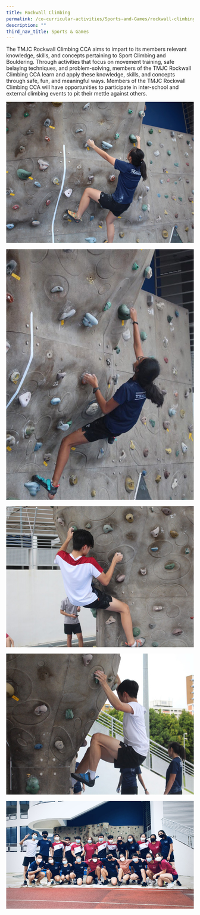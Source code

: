 ```yaml
---
title: Rockwall Climbing
permalink: /co-curricular-activities/Sports-and-Games/rockwall-climbing
description: ""
third_nav_title: Sports & Games
---
```

The TMJC Rockwall Climbing CCA aims to impart to its members relevant knowledge, skills, and concepts pertaining to Sport Climbing and Bouldering. Through activities that focus on movement training, safe belaying techniques, and problem-solving, members of the TMJC Rockwall Climbing CCA learn and apply these knowledge, skills, and concepts through safe, fun, and meaningful ways. Members of the TMJC Rockwall Climbing CCA will have opportunities to participate in inter-school and external climbing events to pit their mettle against others.

![](/images/TMJC-StudentDevelopment_CCA_Rockwall_01.jpeg)

![](/images/TMJC-StudentDevelopment_CCA_Rockwall_02.jpeg)

![](/images/TMJC-StudentDevelopment_CCA_Rockwall_03.jpeg)

![](/images/TMJC-StudentDevelopment_CCA_Rockwall_04.jpeg)

![](/images/TMJC-StudentDevelopment_CCA_Rockwall_05.jpeg)

